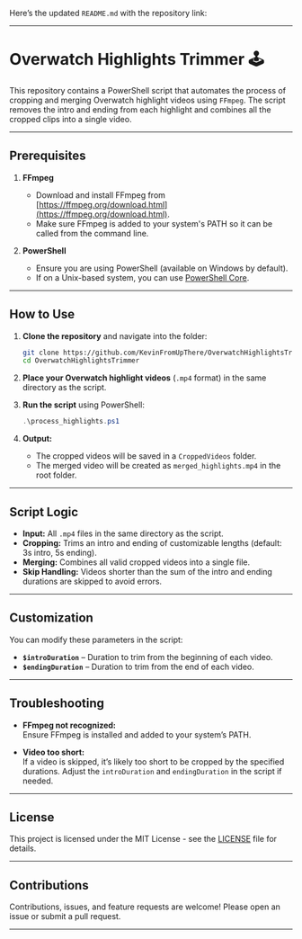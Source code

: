 Here’s the updated `README.md` with the repository link:

---

# **Overwatch Highlights Trimmer 🕹️**

This repository contains a PowerShell script that automates the process of cropping and merging Overwatch highlight videos using `FFmpeg`. The script removes the intro and ending from each highlight and combines all the cropped clips into a single video.

---

## **Prerequisites**

1. **FFmpeg**  
   - Download and install FFmpeg from [https://ffmpeg.org/download.html](https://ffmpeg.org/download.html).
   - Make sure FFmpeg is added to your system's PATH so it can be called from the command line.

2. **PowerShell**  
   - Ensure you are using PowerShell (available on Windows by default).  
   - If on a Unix-based system, you can use [PowerShell Core](https://github.com/PowerShell/PowerShell).

---

## **How to Use**

1. **Clone the repository** and navigate into the folder:
   ```bash
   git clone https://github.com/KevinFromUpThere/OverwatchHighlightsTrimmer.git
   cd OverwatchHighlightsTrimmer
   ```

2. **Place your Overwatch highlight videos** (`.mp4` format) in the same directory as the script.

3. **Run the script** using PowerShell:
   ```powershell
   .\process_highlights.ps1
   ```

4. **Output:**
   - The cropped videos will be saved in a `CroppedVideos` folder.
   - The merged video will be created as `merged_highlights.mp4` in the root folder.

---

## **Script Logic**

- **Input:** All `.mp4` files in the same directory as the script.
- **Cropping:** Trims an intro and ending of customizable lengths (default: 3s intro, 5s ending).
- **Merging:** Combines all valid cropped videos into a single file.
- **Skip Handling:** Videos shorter than the sum of the intro and ending durations are skipped to avoid errors.

---

## **Customization**

You can modify these parameters in the script:
- **`$introDuration`** – Duration to trim from the beginning of each video.
- **`$endingDuration`** – Duration to trim from the end of each video.

---

## **Troubleshooting**

- **FFmpeg not recognized:**  
  Ensure FFmpeg is installed and added to your system’s PATH.

- **Video too short:**  
  If a video is skipped, it’s likely too short to be cropped by the specified durations. Adjust the `introDuration` and `endingDuration` in the script if needed.

---

## **License**

This project is licensed under the MIT License - see the [LICENSE](LICENSE) file for details.

---

## **Contributions**

Contributions, issues, and feature requests are welcome! Please open an issue or submit a pull request.

---
